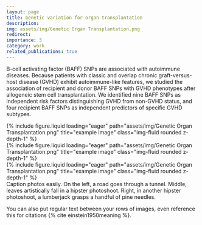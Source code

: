 ```yaml
---
layout: page
title: Genetic variation for organ transplantation
description:
img: assets/img/Genetic Organ Transplantation.png
redirect:
importance: 3
category: work
related_publications: true
---
```


B-cell activating factor (BAFF) SNPs are associated with autoimmune diseases. Because patients with classic and overlap chronic graft-versus-host disease (GVHD) exhibit autoimmune-like features, we studied the association of recipient and donor BAFF SNPs with GVHD phenotypes after allogeneic stem cell transplantation. We identified nine BAFF SNPs as independent risk factors distinguishing GVHD from non-GVHD status, and four recipient BAFF SNPs as independent predictors of specific GVHD subtypes.

<div class="row">
    <div class="col-sm mt-3 mt-md-0">
        {% include figure.liquid loading="eager" path="assets/img/Genetic Organ Transplantation.png" title="example image" class="img-fluid rounded z-depth-1" %}
    </div>
    <div class="col-sm mt-3 mt-md-0">
        {% include figure.liquid loading="eager" path="assets/img/Genetic Organ Transplantation.png" title="example image" class="img-fluid rounded z-depth-1" %}
    </div>
    <div class="col-sm mt-3 mt-md-0">
        {% include figure.liquid loading="eager" path="assets/img/Genetic Organ Transplantation.png" title="example image" class="img-fluid rounded z-depth-1" %}
    </div>
</div>
<div class="caption">
    Caption photos easily. On the left, a road goes through a tunnel. Middle, leaves artistically fall in a hipster photoshoot. Right, in another hipster photoshoot, a lumberjack grasps a handful of pine needles.
</div>

You can also put regular text between your rows of images, even reference this for citations {% cite einstein1950meaning %}.
